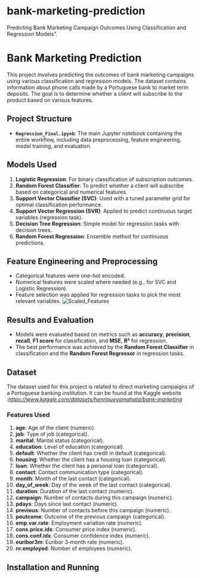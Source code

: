 # bank-marketing-prediction
Predicting Bank Marketing Campaign Outcomes Using Classification and Regression Models".





# Bank Marketing Prediction

This project involves predicting the outcomes of bank marketing campaigns using various classification and regression models. The dataset contains information about phone calls made by a Portuguese bank to market term deposits. The goal is to determine whether a client will subscribe to the product based on various features.

## Project Structure

- **`Regression_Final.ipynb`**: The main Jupyter notebook containing the entire workflow, including data preprocessing, feature engineering, model training, and evaluation.
  
## Models Used

1. **Logistic Regression**: For binary classification of subscription outcomes.
2. **Random Forest Classifier**: To predict whether a client will subscribe based on categorical and numerical features.
3. **Support Vector Classifier (SVC)**: Used with a tuned parameter grid for optimal classification performance.
4. **Support Vector Regression (SVR)**: Applied to predict continuous target variables (regression task).
5. **Decision Tree Regression**: Simple model for regression tasks with decision trees.
6. **Random Forest Regression**: Ensemble method for continuous predictions.

## Feature Engineering and Preprocessing

- Categorical features were one-hot encoded.
- Numerical features were scaled where needed (e.g., for SVC and Logistic Regression).
- Feature selection was applied for regression tasks to pick the most relevant variables.
![Scaled_Features](https://github.com/user-attachments/assets/4dab10ac-7562-4037-b2a2-ca7e2625b27e)

## Results and Evaluation

- Models were evaluated based on metrics such as **accuracy**, **precision**, **recall**, **F1 score** for classification, and **MSE**, **R²** for regression.
- The best performance was achieved by the **Random Forest Classifier** in classification and the **Random Forest Regressor** in regression tasks.

## Dataset

The dataset used for this project is related to direct marketing campaigns of a Portuguese banking institution. It can be found at the Kaggle website :*https://www.kaggle.com/datasets/henriqueyamahata/bank-marketing*
### Features Used

1. **age**: Age of the client (numeric).
2. **job**: Type of job (categorical).
3. **marital**: Marital status (categorical).
4. **education**: Level of education (categorical).
5. **default**: Whether the client has credit in default (categorical).
6. **housing**: Whether the client has a housing loan (categorical).
7. **loan**: Whether the client has a personal loan (categorical).
8. **contact**: Contact communication type (categorical).
9. **month**: Month of the last contact (categorical).
10. **day_of_week**: Day of the week of the last contact (categorical).
11. **duration**: Duration of the last contact (numeric).
12. **campaign**: Number of contacts during this campaign (numeric).
13. **pdays**: Days since last contact (numeric).
14. **previous**: Number of contacts before this campaign (numeric).
15. **poutcome**: Outcome of the previous campaign (categorical).
16. **emp.var.rate**: Employment variation rate (numeric).
17. **cons.price.idx**: Consumer price index (numeric).
18. **cons.conf.idx**: Consumer confidence index (numeric).
19. **euribor3m**: Euribor 3-month rate (numeric).
20. **nr.employed**: Number of employees (numeric).

## Installation and Running

